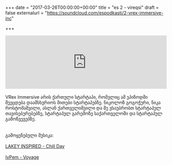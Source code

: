 +++
date = "2017-03-26T00:00:00+00:00"
title = "es 2 - vireqsi"
draft = false
externalurl = "https://soundcloud.com/espodkasti/2-vrex-immersive-inc"

+++

<div>
    <iframe width="100%" height="166" scrolling="no" frameborder="no" src="https://w.soundcloud.com/player/?url=https%3A//api.soundcloud.com/tracks/314521505&amp;color=ff5500&amp;auto_play=false&amp;hide_related=false&amp;show_comments=true&amp;show_user=true&amp;show_reposts=false"></iframe>
    <br/>
    <br/>
    VRex Immersive არის ქართული სტარტაპი, რომელიც ამ ეპიზოდში შეეცდება დაამსხვრიოს მითები სტარტაპებზე. ნიკოლოზ გოგოჭური, ნიკა როსტომაშვილი, ასლან ქართველიშვილი და მე ვსაუბრობთ სტარტაპულ თავისებურებებზე, სტარტაპულ გარემოზე საქართველოში და სტარტაპულ გამოწვევებზე.
    <br/>
    <br/>
        <!--more-->
    <br/>
    გამოყენებული მუსიკა:<br/>
    <br/>
    <a href="https://soundcloud.com/lakeyinspired/chill-day">LAKEY INSPIRED - Chill Day</a><br/>
    <br/>
    <a href="https://soundcloud.com/ivpemofficial/voyage">IvPem - Voyage</a><br/>
    <br/>
</div>